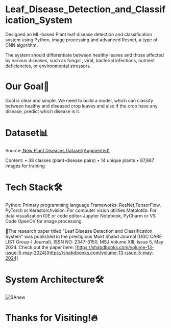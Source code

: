 # Leaf_Disease_Detection_and_Classification_System 
Designed an ML-based Plant leaf disease detection and classification system using Python, image processing and advanced Resnet, a type of CNN algorithm.

The system should differentiate between healthy leaves and those affected by various diseases, such as fungal , viral, bacterial infections, nutrient deficiencies, or environmental stressors.

# Our Goal🎯
Goal is clear and simple. We need to build a model, which can classify between healthy and diseased crop leaves and also if the crop have any disease, predict which disease is it.

# Dataset📊 
Source:[ New Plant Diseases Dataset(Augmented)](https://www.kaggle.com/datasets/vipoooool/new-plant-diseases-dataset)

Content:
• 38 classes (plant-disease pairs)
• 14 unique plants
• 87,867 images for training

# Tech Stack🛠️
Python: Primary programming language
Frameworks: ResNet,TensorFlow, PyTorch or Kerastorchvision: For computer vision utilities
Matplotlib: For data visualization
IDE or code editor-Jupyter Notebook, PyCharm or VS Code
OpenCV for image processing

📝The research paper titled "Leaf Disease Detection and Classification System" was published in the prestigious Mukt Shabd Journal (UGC CARE LIST Group-I Journal), ISSN NO: 2347-3150, MSJ Volume XIII, Issue 5, May 2024. Check out the paper here: [https://shabdbooks.com/volume-13-issue-5-may-2024](https://shabdbooks.com/volume-13-issue-5-may-2024)

# System Architecture🛠️
![SAnew](https://github.com/user-attachments/assets/9835e9c9-72af-454e-b474-601d81e3cdc9)

# Thanks for Visiting!🔥
